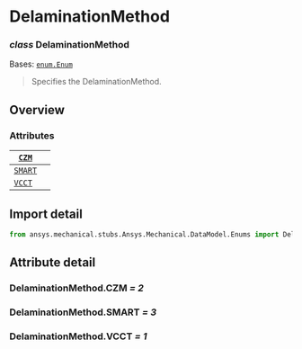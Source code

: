 <a id="delaminationmethod"></a>

# DelaminationMethod

<a id="DelaminationMethod"></a>

### *class* DelaminationMethod

Bases: [`enum.Enum`](https://docs.python.org/3/library/enum.html#enum.Enum)

> Specifies the DelaminationMethod.

> <!-- !! processed by numpydoc !! -->

<a id="overview"></a>

## Overview

### Attributes

| [`CZM`](#DelaminationMethod.CZM)     |    |
|--------------------------------------|----|
| [`SMART`](#DelaminationMethod.SMART) |    |
| [`VCCT`](#DelaminationMethod.VCCT)   |    |

<a id="import-detail"></a>

## Import detail

```python
from ansys.mechanical.stubs.Ansys.Mechanical.DataModel.Enums import DelaminationMethod
```

<a id="attribute-detail"></a>

## Attribute detail

<a id="DelaminationMethod.CZM"></a>

### DelaminationMethod.CZM *= 2*

<a id="DelaminationMethod.SMART"></a>

### DelaminationMethod.SMART *= 3*

<a id="DelaminationMethod.VCCT"></a>

### DelaminationMethod.VCCT *= 1*
